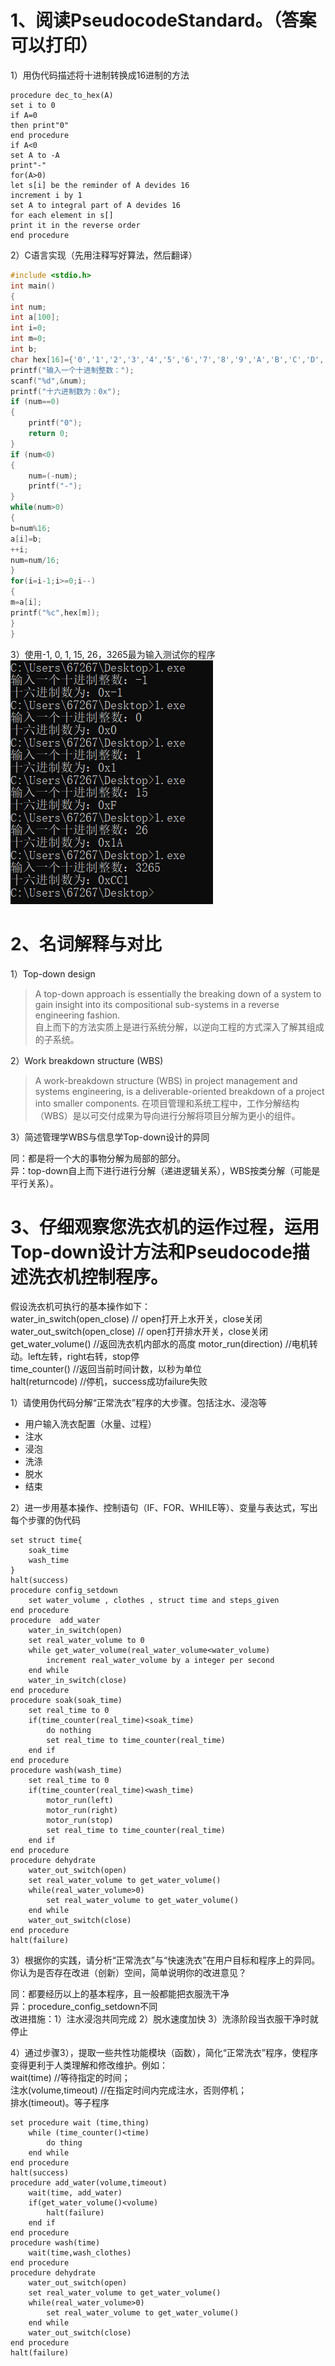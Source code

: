 # 1、阅读PseudocodeStandard。（答案可以打印）

1）用伪代码描述将十进制转换成16进制的方法
~~~
procedure dec_to_hex(A)
set i to 0
if A=0
then print"0"
end procedure
if A<0
set A to -A
print"-"
for(A>0)
let s[i] be the reminder of A devides 16 
increment i by 1
set A to integral part of A devides 16
for each element in s[]
print it in the reverse order
end procedure
~~~
2）C语言实现（先用注释写好算法，然后翻译）
~~~c
#include <stdio.h>
int main() 
{ 
int num;
int a[100]; 
int i=0; 
int m=0;
int b; 
char hex[16]={'0','1','2','3','4','5','6','7','8','9','A','B','C','D','E','F'};
printf("输入一个十进制整数："); 
scanf("%d",&num);
printf("十六进制数为：0x"); 
if (num==0)
{
	printf("0");
	return 0;
}
if (num<0)
{
    num=(-num);
    printf("-");
} 
while(num>0) 
{ 
b=num%16; 
a[i]=b;
++i; 
num=num/16; 
} 
for(i=i-1;i>=0;i--)
{ 
m=a[i];
printf("%c",hex[m]); 
}
}
~~~
3）使用-1,  0,  1,  15,   26，3265最为输入测试你的程序
![](images/hw08/1.png)
# 2、名词解释与对比

1）Top-down design

>A top-down approach is essentially the breaking down of a system to gain insight into its compositional sub-systems in a reverse engineering fashion.  
自上而下的方法实质上是进行系统分解，以逆向工程的方式深入了解其组成的子系统。

2）Work breakdown structure (WBS)

>A work-breakdown structure (WBS) in project management and systems engineering, is a deliverable-oriented breakdown of a project into smaller components. 
在项目管理和系统工程中，工作分解结构（WBS）是以可交付成果为导向进行分解将项目分解为更小的组件。

3）简述管理学WBS与信息学Top-down设计的异同

同：都是将一个大的事物分解为局部的部分。  
异：top-down自上而下进行进行分解（递进逻辑关系），WBS按类分解（可能是平行关系）。
# 3、仔细观察您洗衣机的运作过程，运用Top-down设计方法和Pseudocode描述洗衣机控制程序。
假设洗衣机可执行的基本操作如下：  
water_in_switch(open_close)  // open打开上水开关，close关闭   water_out_switch(open_close)  // open打开排水开关，close关闭  
get_water_volume()  //返回洗衣机内部水的高度
motor_run(direction) //电机转动。left左转，right右转，stop停  
time_counter()  //返回当前时间计数，以秒为单位  
halt(returncode) //停机，success成功failure失败

1）请使用伪代码分解“正常洗衣”程序的大步骤。包括注水、浸泡等

* 用户输入洗衣配置（水量、过程）
* 注水
* 浸泡
* 洗涤
* 脱水
* 结束

2）进一步用基本操作、控制语句（IF、FOR、WHILE等）、变量与表达式，写出每个步骤的伪代码
~~~
set struct time{
    soak_time
    wash_time
}
halt(success)
procedure config_setdown
    set water_volume , clothes , struct time and steps_given
end procedure
procedure  add_water
    water_in_switch(open)
    set real_water_volume to 0
    while get_water_volume(real_water_volume<water_volume)
        increment real_water_volume by a integer per second
    end while
    water_in_switch(close)
end procedure
procedure soak(soak_time)
    set real_time to 0
    if(time_counter(real_time)<soak_time)
        do nothing 
        set real_time to time_counter(real_time)
    end if 
end procedure
procedure wash(wash_time)
    set real_time to 0
    if(time_counter(real_time)<wash_time)
        motor_run(left)
        motor_run(right)
        motor_run(stop)
        set real_time to time_counter(real_time)
    end if
end procedure
procedure dehydrate
    water_out_switch(open)
    set real_water_volume to get_water_volume()
    while(real_water_volume>0)
        set real_water_volume to get_water_volume()
    end while
    water_out_switch(close)
end procedure
halt(failure)
~~~
3）根据你的实践，请分析“正常洗衣”与“快速洗衣”在用户目标和程序上的异同。你认为是否存在改进（创新）空间，简单说明你的改进意见？

同：都要经历以上的基本程序，且一般都能把衣服洗干净  
异：procedure_config_setdown不同  
改进措施：1）注水浸泡共同完成 2）脱水速度加快 3）洗涤阶段当衣服干净时就停止  

4）通过步骤3），提取一些共性功能模块（函数），简化“正常洗衣”程序，使程序变得更利于人类理解和修改维护。例如：  
wait(time) //等待指定的时间；  
注水(volume,timeout) //在指定时间内完成注水，否则停机；  
排水(timeout)。等子程序
~~~
set procedure wait (time,thing)
    while (time_counter()<time)
        do thing
    end while
end procedure
halt(success)
procedure add_water(volume,timeout)
    wait(time, add_water)
    if(get_water_volume()<volume)
        halt(failure)
    end if
end procedure
procedure wash(time)
    wait(time,wash_clothes)
end procedure
procedure dehydrate
    water_out_switch(open)
    set real_water_volume to get_water_volume()
    while(real_water_volume>0)
        set real_water_volume to get_water_volume()
    end while
    water_out_switch(close)
end procedure
halt(failure)
~~~